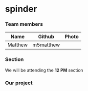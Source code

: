 # spinder

### Team members
|Name|Github|Photo|
|---|---|---|
|Matthew|m5matthew||

### Section
We will be attending the **12 PM** section

### Our project
